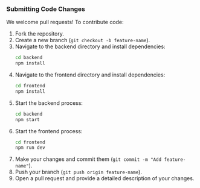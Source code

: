 ### Submitting Code Changes
We welcome pull requests! To contribute code:
1. Fork the repository.
2. Create a new branch (`git checkout -b feature-name`).
3. Navigate to the backend directory and install dependencies:
    ```bash
    cd backend
    npm install
    ```
4. Navigate to the frontend directory and install dependencies:
    ```bash
    cd frontend
    npm install
    ```
5. Start the backend process:
    ```bash
    cd backend
    npm start
    ```
6. Start the frontend process:
    ```bash
    cd frontend
    npm run dev
    ```
7. Make your changes and commit them (`git commit -m "Add feature-name"`).
8. Push your branch (`git push origin feature-name`).
9. Open a pull request and provide a detailed description of your changes.
